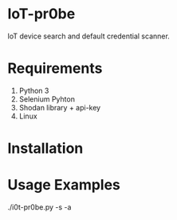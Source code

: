 # IoT-pr0be
IoT device search and default credential scanner.

# Requirements
1. Python 3
2. Selenium Pyhton
3. Shodan library + api-key
4. Linux

# Installation

# Usage Examples
./i0t-pr0be.py -s -a

